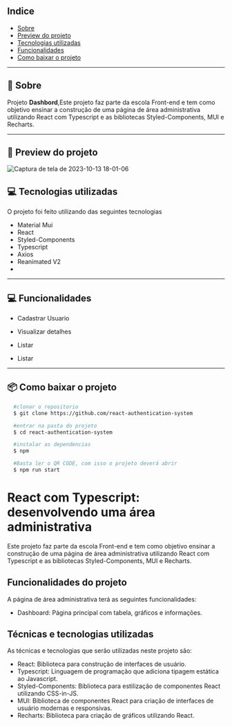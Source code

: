 ## Indice

- [Sobre](#-sobre)
- [Preview do projeto](#-preview-do-projeto)
- [Tecnologias utilizadas](#-tecnologias-utilizadas)
- [Funcionalidades](#-Funcionalidades)
- [Como baixar o projeto](#-como-baixar-o-projeto)

---

## 🚀 Sobre

Projeto **Dashbord**,Este projeto faz parte da escola Front-end e tem como objetivo ensinar a construção de uma página de área administrativa utilizando React com Typescript e as bibliotecas Styled-Components, MUI e Recharts.

---

## 📱 Preview do projeto

![Captura de tela de 2023-10-13 18-01-06](https://github.com/eduslug/react-authentication-system/assets/38886580/4551e8fa-3c3e-416f-b35e-df2f4cf34e5a)
  





## 💻 Tecnologias utilizadas

O projeto foi feito utilizando das seguintes tecnologias

- Material Mui
- React 
- Styled-Components
- Typescript
- Axios
- Reanimated V2
- 
---

## 💻 Funcionalidades

- Cadastrar Usuario 

- Visualizar detalhes 

- Listar 

- Listar 

---

## 📦 Como baixar o projeto

```bash
  #clonar o repositorio
  $ git clone https://github.com/react-authentication-system

  #entrar na pasta do projeto
  $ cd react-authentication-system

  #instalar as dependencias
  $ npm

  #Basta ler o QR CODE, com isso o projeto deverá abrir
  $ npm run start


```


# React com Typescript: desenvolvendo uma área administrativa

Este projeto faz parte da escola Front-end e tem como objetivo ensinar a construção de uma página de área administrativa utilizando React com Typescript e as bibliotecas Styled-Components, MUI e Recharts.

## Funcionalidades do projeto

A página de área administrativa terá as seguintes funcionalidades:

- Dashboard: Página principal com tabela, gráficos e informações.

## Técnicas e tecnologias utilizadas

As técnicas e tecnologias que serão utilizadas neste projeto são:

- React: Biblioteca para construção de interfaces de usuário.
- Typescript: Linguagem de programação que adiciona tipagem estática ao Javascript.
- Styled-Components: Biblioteca para estilização de componentes React utilizando CSS-in-JS.
- MUI: Biblioteca de componentes React para criação de interfaces de usuário modernas e responsivas.
- Recharts: Biblioteca para criação de gráficos utilizando React.
